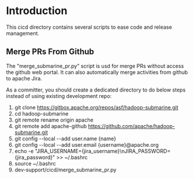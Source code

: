 <!---
  Licensed under the Apache License, Version 2.0 (the "License");
  you may not use this file except in compliance with the License.
  You may obtain a copy of the License at

   http://www.apache.org/licenses/LICENSE-2.0

  Unless required by applicable law or agreed to in writing, software
  distributed under the License is distributed on an "AS IS" BASIS,
  WITHOUT WARRANTIES OR CONDITIONS OF ANY KIND, either express or implied.
  See the License for the specific language governing permissions and
  limitations under the License. See accompanying LICENSE file.
-->
# Introduction
This cicd directory contains several scripts to ease code and release management.

## Merge PRs From Github
The "merge_submarine_pr.py" script is usd for merge PRs without access the github web portal. It can also automatically merge activities from github to apache Jira.

As a committer, you should create a dedicated directory to do below steps instead of using existing development repo:

1. git clone https://gitbox.apache.org/repos/asf/hadoop-submarine.git
2. cd hadoop-submarine
3. git remote rename origin apache
4. git remote add apache-github https://github.com/apache/hadoop-submarine.git
5. git config --local --add user.name {name}
6. git config --local --add user.email {username}@apache.org
7. echo -e "JIRA_USERNAME={jira_username}\nJIRA_PASSWORD={jira_password}" >> ~/.bashrc
8. source ~/.bashrc
9. dev-support/cicd/merge_submarine_pr.py
